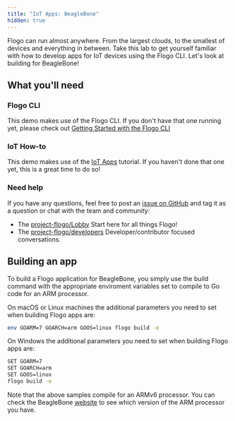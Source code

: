 ```yaml
---
title: "IoT Apps: BeagleBone"
hidden: true
---
```


Flogo can run almost anywhere. From the largest clouds, to the smallest of devices and everything in between. Take this lab to get yourself familiar with how to develop apps for IoT devices using the Flogo CLI. Let's look at building for BeagleBone!

## What you'll need

### Flogo CLI

This demo makes use of the Flogo CLI. If you don't have that one running yet, please check out [Getting Started with the Flogo CLI](../../getting-started/getting-started-cli/)

### IoT How-to

This demo makes use of the [IoT Apps](../iot-howto) tutorial. If you haven't done that one yet, this is a great time to do so!

### Need help

If you have any questions, feel free to post an [issue on GitHub](https://github.com/TIBCOSoftware/flogo/issues) and tag it as a question or chat with the team and community:

* The [project-flogo/Lobby](https://gitter.im/project-flogo/Lobby) Start here for all things Flogo!
* The [project-flogo/developers](https://gitter.im/project-flogo/developers) Developer/contributor focused conversations.

## Building an app

To build a Flogo application for BeagleBone, you simply use the build command with the appropriate enviroment variables set to compile to Go code for an ARM processor.

On macOS or Linux machines the additional parameters you need to set when building Flogo apps are:

```bash
env GOARM=7 GOARCH=arm GOOS=linux flogo build -e
```

On Windows the additional parameters you need to set when building Flogo apps are:

```bash
SET GOARM=7
SET GOARCH=arm
SET GOOS=linux
flogo build -e
```

Note that the above samples compile for an ARMv6 processor. You can check the BeagleBone [website](http://beagleboard.org/bone) to see which version of the ARM processor you have.
